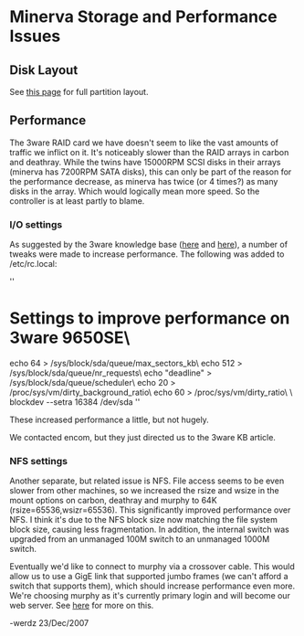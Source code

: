 # Minerva Storage and Performance Issues

## Disk Layout

See [this page](minerva) for full partition layout.

## Performance

The 3ware RAID card we have doesn't seem to like the vast amounts of traffic we inflict on it. It's noticeably slower than the RAID arrays in carbon and deathray. While the twins have 15000RPM SCSI disks in their arrays (minerva has 7200RPM SATA disks), this can only be part of the reason for the performance decrease, as minerva has twice (or 4 times?) as many disks in the array. Which would logically mean more speed. So the controller is at least partly to blame.

### I/O settings

As suggested by the 3ware knowledge base ([here](http://www.3ware.de/KB/article.aspx@id=10036) and [here](http://www.3ware.de/KB/article.aspx@id=11050)), a number of tweaks were made to increase performance. The following was added to /etc/rc.local:

''
# Settings to improve performance on 3ware 9650SE\\

echo 64 > /sys/block/sda/queue/max_sectors_kb\\
echo 512 > /sys/block/sda/queue/nr_requests\\
echo "deadline" > /sys/block/sda/queue/scheduler\\
echo 20 > /proc/sys/vm/dirty_background_ratio\\
echo 60 > /proc/sys/vm/dirty_ratio\\
\\
blockdev --setra 16384 /dev/sda
''

These increased performance a little, but not hugely.

We contacted encom, but they just directed us to the 3ware KB article.

### NFS settings

Another separate, but related issue is NFS. File access seems to be even slower from other machines, so we increased the rsize and wsize in the mount options on carbon, deathray and murphy to 64K (rsize=65536,wsizr=65536). This significantly improved performance over NFS. I think it's due to the NFS block size now matching the file system block size, causing less fragmentation. In addition, the internal switch was upgraded from an unmanaged 100M switch to an unmanaged 1000M switch.

Eventually we'd like to connect to murphy via a crossover cable. This would allow us to use a GigE link that supported jumbo frames (we can't afford a switch that supports them), which should increase performance even more. We're choosing murphy as it's currently primary login and will become our web server. See [here](minerva) for more on this.

-werdz
23/Dec/2007

